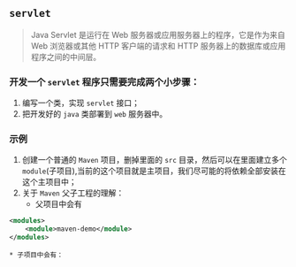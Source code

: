 ## `servlet`
> Java Servlet 是运行在 Web 服务器或应用服务器上的程序，它是作为来自 Web 浏览器或其他 HTTP 客户端的请求和 HTTP 服务器上的数据库或应用程序之间的中间层。

### 开发一个 `servlet` 程序只需要完成两个小步骤：
1. 编写一个类，实现 `servlet` 接口；
2. 把开发好的 `java` 类部署到 `web` 服务器中。

### 示例
1. 创建一个普通的 `Maven` 项目，删掉里面的 `src` 目录，然后可以在里面建立多个 `module`(子项目),当前的这个项目就是主项目，我们尽可能的将依赖全部安装在这个主项目中；
2. 关于 `Maven` 父子工程的理解：
    * 父项目中会有
```xml
<modules>
    <module>maven-demo</module>
</modules>
```
    * 子项目中会有：
```xml


```